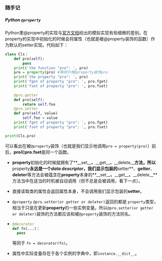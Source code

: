 ### 随手记

##### Python `@property`

Python里@property的实现与[官方文档](https://docs.python.org/3/howto/descriptor.html#properties)给出的模拟实现有些细微的差别。在property的实现中初始化的时候会将属性（也就是被@property装饰的函数）作为默认的setter实现。代码如下：

```python
class Cls：
	def pro(self):
        pass
    print('the function "pro": ', pro)
    pro = property(pro)	#等同于用@property装饰pro
    print('the property "pro": ', pro)
    print('fget of property "pro": ', pro.fget)
    print('fset of property "pro": ', pro.fset)
    
    @pro.getter
    def pro(self):
        return self.foo
	@pro.setter
    def pro(self, value)
    	self.foo = value
    print('fget of property "pro": ', pro.fget)
    print('fset of property "pro": ', pro.fset)

print(Cls.pro)
```

可以看出在被`@property`装饰（也就是我们显示地调用`pro = property(pro)`）前后，**pro**和**pro.fset**是同一个函数。

- **property**初始化的时候就拥有了**\_\_set\_\_**、**\_\_get\_\_**、**\_\_delete\_\_**方法，所以**property**永远是一个*data descriptor*，我们显示包装的**setter**、**getter**、**deleter**等方法会被蕴含在**property**本身的**\_\_set\_\_**、**\_\_get\_\_**、**\_\_delete\_\_**方法当中在适当的时机被自动调用（但不总是会被调用，看下一点）。

- 直接读取类的属性会返回属性本身，不会调用我们显示包装的**setter**。

- `@property` `@pro.setter(or getter or deleter)`返回的都是 `property`类型，相当于只是在更新**property**的一些实例变量。所以`@pro.setter(or getter or deleter)`装饰的方法都应该和被`@property`装饰的方法同名。

- ```python
  @decorator 
  def fn(...)：
  	pass
  ```

   等同于 `fn = decorator(fn)`。

- 属性中实际变量存在于各个实例的字典中，即`instance.__dict__`。

